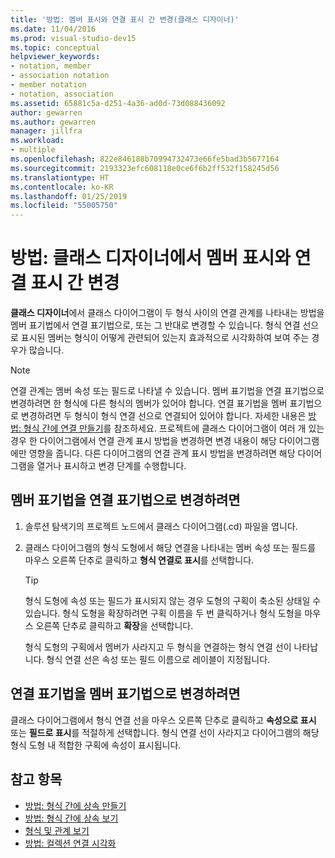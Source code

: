 ```yaml
---
title: '방법: 멤버 표시와 연결 표시 간 변경(클래스 디자이너)'
ms.date: 11/04/2016
ms.prod: visual-studio-dev15
ms.topic: conceptual
helpviewer_keywords:
- notation, member
- association notation
- member notation
- notation, association
ms.assetid: 65881c5a-d251-4a36-ad0d-73d088436092
author: gewarren
ms.author: gewarren
manager: jillfra
ms.workload:
- multiple
ms.openlocfilehash: 822e846188b70994732473e66fe5bad3b5677164
ms.sourcegitcommit: 2193323efc608118e0ce6f6b2ff532f158245d56
ms.translationtype: HT
ms.contentlocale: ko-KR
ms.lasthandoff: 01/25/2019
ms.locfileid: "55005750"
---
```

# <a name="how-to-change-between-member-notation-and-association-notation-in-class-designer"></a>방법: 클래스 디자이너에서 멤버 표시와 연결 표시 간 변경

**클래스 디자이너**에서 클래스 다이어그램이 두 형식 사이의 연결 관계를 나타내는 방법을 멤버 표기법에서 연결 표기법으로, 또는 그 반대로 변경할 수 있습니다. 형식 연결 선으로 표시된 멤버는 형식이 어떻게 관련되어 있는지 효과적으로 시각화하여 보여 주는 경우가 많습니다.

> [!NOTE]
> 연결 관계는 멤버 속성 또는 필드로 나타낼 수 있습니다. 멤버 표기법을 연결 표기법으로 변경하려면 한 형식에 다른 형식의 멤버가 있어야 합니다. 연결 표기법을 멤버 표기법으로 변경하려면 두 형식이 형식 연결 선으로 연결되어 있어야 합니다. 자세한 내용은 [방법: 형식 간에 연결 만들기](how-to-create-associations-between-types.md)를 참조하세요. 프로젝트에 클래스 다이어그램이 여러 개 있는 경우 한 다이어그램에서 연결 관계 표시 방법을 변경하면 변경 내용이 해당 다이어그램에만 영향을 줍니다. 다른 다이어그램의 연결 관계 표시 방법을 변경하려면 해당 다이어그램을 열거나 표시하고 변경 단계를 수행합니다.

## <a name="to-change-member-notation-to-association-notation"></a>멤버 표기법을 연결 표기법으로 변경하려면

1.  솔루션 탐색기의 프로젝트 노드에서 클래스 다이어그램(.cd) 파일을 엽니다.

2.  클래스 다이어그램의 형식 도형에서 해당 연결을 나타내는 멤버 속성 또는 필드를 마우스 오른쪽 단추로 클릭하고 **형식 연결로 표시**를 선택합니다.

    > [!TIP]
    > 형식 도형에 속성 또는 필드가 표시되지 않는 경우 도형의 구획이 축소된 상태일 수 있습니다. 형식 도형을 확장하려면 구획 이름을 두 번 클릭하거나 형식 도형을 마우스 오른쪽 단추로 클릭하고 **확장**을 선택합니다.

    형식 도형의 구획에서 멤버가 사라지고 두 형식을 연결하는 형식 연결 선이 나타납니다. 형식 연결 선은 속성 또는 필드 이름으로 레이블이 지정됩니다.

## <a name="to-change-association-notation-to-member-notation"></a>연결 표기법을 멤버 표기법으로 변경하려면

클래스 다이어그램에서 형식 연결 선을 마우스 오른쪽 단추로 클릭하고 **속성으로 표시** 또는 **필드로 표시**를 적절하게 선택합니다. 형식 연결 선이 사라지고 다이어그램의 해당 형식 도형 내 적합한 구획에 속성이 표시됩니다.

## <a name="see-also"></a>참고 항목

- [방법: 형식 간에 상속 만들기](how-to-create-inheritance-between-types.md)
- [방법: 형식 간에 상속 보기](how-to-view-inheritance-between-types.md)
- [형식 및 관계 보기](designing-and-viewing-classes-and-types.md)
- [방법: 컬렉션 연결 시각화](how-to-visualize-a-collection-association.md)